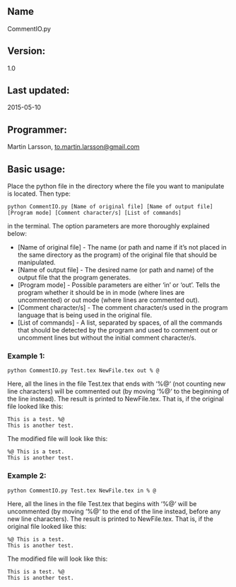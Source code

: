 ## Name
CommentIO.py
## Version: 
1.0
## Last updated: 
2015-05-10
## Programmer: 
Martin Larsson, to.martin.larsson@gmail.com
## Basic usage: 
Place the python file in the directory where the file you want to manipulate is located. Then type:

	python CommentIO.py [Name of original file] [Name of output file] [Program mode] [Comment character/s] [List of commands]

in the terminal. The option parameters are more thoroughly explained below:

* [Name of original file] - The name (or path and name if it’s not placed in the same directory as the program) of the original file that should be manipulated.
* [Name of output file] - The desired name (or path and name) of the output file that the program generates.
* [Program mode] - Possible parameters are either ‘in’ or ‘out’. Tells the program whether it should be in in mode (where lines are uncommented) or out mode (where lines are commented out). 
* [Comment character/s] - The comment character/s used in the program language that is being used in the original file.
* [List of commands] - A list, separated by spaces, of all the commands that should be detected by the program and used to comment out or uncomment lines but without the initial comment character/s.

### Example 1:
	
	python CommentIO.py Test.tex NewFile.tex out % @

Here, all the lines in the file Test.tex that ends with ‘%@‘ (not counting new line characters) will be commented out (by moving ‘%@‘ to the beginning of the line instead). The result is printed to NewFile.tex. That is, if the original file looked like this:

	This is a test. %@
	This is another test.

The modified file will look like this:

	%@ This is a test.
	This is another test.


### Example 2:

	python CommentIO.py Test.tex NewFile.tex in % @

Here, all the lines in the file Test.tex that begins with ‘%@‘ will be uncommented (by moving ‘%@‘ to the end of the line instead, before any new line characters). The result is printed to NewFile.tex. That is, if the original file looked like this:

	%@ This is a test.
	This is another test.

The modified file will look like this:

	This is a test. %@
	This is another test.
